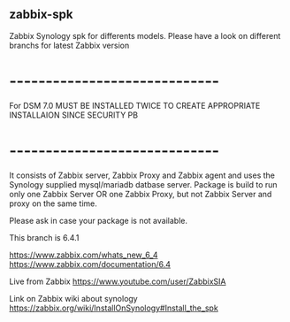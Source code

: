 ## zabbix-spk

Zabbix Synology spk for differents models. Please have a look on different branchs for latest Zabbix version

# -----------------------------
For DSM 7.0 MUST BE INSTALLED TWICE TO CREATE APPROPRIATE INSTALLAION SINCE SECURITY PB 
# -----------------------------


It consists of Zabbix server, Zabbix Proxy and Zabbix agent and uses the Synology supplied mysql/mariadb datbase server. 
Package is build to run only one Zabbix Server OR one Zabbix Proxy, but not Zabbix Server and proxy on the same time.

Please ask in case your package is not available.

This branch is 6.4.1



https://www.zabbix.com/whats_new_6_4
https://www.zabbix.com/documentation/6.4



Live from Zabbix 
https://www.youtube.com/user/ZabbixSIA

Link on Zabbix wiki about synology
https://zabbix.org/wiki/InstallOnSynology#Install_the_spk
